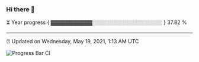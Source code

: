 ### Hi there 👋

⏳ Year progress { ▓▓▓▓▓▓▓▓▓▓▓░░░░░░░░░░░░░░░░░░░ } 37.82 %

---

⏰ Updated on Wednesday, May 19, 2021, 1:13 AM UTC

![Progress Bar CI](https://github.com/arthurbuhl/arthurbuhl/workflows/Progress%20Bar%20CI/badge.svg)
